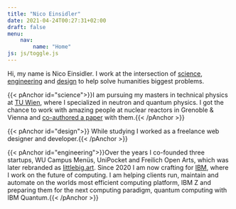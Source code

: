 ```yaml
---
title: "Nico Einsidler"
date: 2021-04-24T00:27:31+02:00
draft: false
menu:
    nav:
        name: "Home"
js: js/toggle.js
---
```


Hi, my name is Nico Einsidler. I work at the intersection of [science](#science), [engineering](#engineering) and [design](#design) to help solve humanities biggest problems.

{{< pAnchor id="science">}}I am pursuing my masters in technical physics at [TU Wien](https://www.tuwien.at/), where I specialized in neutron and quantum physics. I got the chance to work with amazing people at nuclear reactors in Grenoble & Vienna and [co-authored a paper](https://journals.aps.org/prresearch/abstract/10.1103/PhysRevResearch.3.023175) with them.{{< /pAnchor >}}

{{< pAnchor id="design">}} While studying I worked as a freelance web designer and developer.{{< /pAnchor >}}

{{< pAnchor id="engineering">}}Over the years I co-founded three startups, WU Campus Menüs, UniPocket and Freilich Open Arts, which was later rebranded as [littlebig.art](https://www.littlebig.art/). Since 2020 I am now crafting for [IBM](https://ibm.at/), where I work on the future of computing. I am helping clients run, maintain and automate on the worlds most efficient computing platform, IBM Z and preparing them for the next computing paradigm, quantum computing with IBM Quantum.{{< /pAnchor >}}
